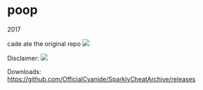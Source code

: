 # poop
2017

cade ate the original repo ![](https://readifgay.s-ul.eu/2fPdeYAW)





Disclaimer: ![](https://i.imgur.com/S0ITfTD.gif)


Downloads:
https://github.com/OfficialCyanide/SparklyCheatArchive/releases
